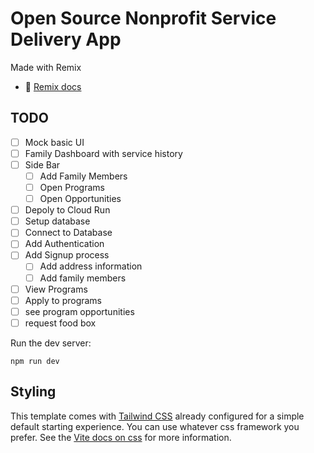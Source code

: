 # Open Source Nonprofit Service Delivery App

Made with Remix

- 📖 [Remix docs](https://remix.run/docs)

## TODO

- [ ] Mock basic UI
- [ ] Family Dashboard with service history
- [ ] Side Bar
  - [ ] Add Family Members
  - [ ] Open Programs
  - [ ] Open Opportunities
- [ ] Depoly to Cloud Run
- [ ] Setup database
- [ ] Connect to Database
- [ ] Add Authentication
- [ ] Add Signup process
  - [ ] Add address information
  - [ ] Add family members
- [ ] View Programs
- [ ] Apply to programs
- [ ] see program opportunities
- [ ] request food box

Run the dev server:

```shellscript
npm run dev
```

## Styling

This template comes with [Tailwind CSS](https://tailwindcss.com/) already configured for a simple default starting experience. You can use whatever css framework you prefer. See the [Vite docs on css](https://vitejs.dev/guide/features.html#css) for more information.
